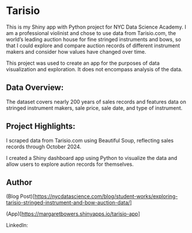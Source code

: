 # Tarisio
This is my Shiny app with Python project for NYC Data Science Academy. I am a professional violinist and chose to use data from Tarisio.com, the world’s leading auction house for fine stringed instruments and bows, so that I could explore and compare auction records of different instrument makers and consider how values have changed over time. 

This project was used to create an app for the purposes of data visualization and exploration. It does not encompass analysis of the data. 

## Data Overview:
The dataset covers nearly 200 years of sales records and features data on stringed instrument makers, sale price, sale date, and type of instrument. 

## Project Highlights:
I scraped data from Tarisio.com using Beautiful Soup, reflecting sales records through October 2024.

I created a Shiny dashboard app using Python to visualize the data and allow users to explore aution records for themselves. 

## Author

(Blog Post)[https://nycdatascience.com/blog/student-works/exploring-tarisio-stringed-instrument-and-bow-auction-data/]

(App)[https://margaretbowers.shinyapps.io/tarisio-app]

LinkedIn:

